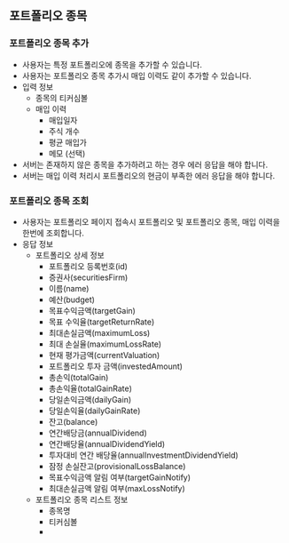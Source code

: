 
## 포트폴리오 종목
### 포트폴리오 종목 추가
- 사용자는 특정 포트폴리오에 종목을 추가할 수 있습니다.
- 사용자는 포트폴리오 종목 추가시 매입 이력도 같이 추가할 수 있습니다.
- 입력 정보
	- 종목의 티커심볼
	- 매입 이력
		- 매입일자
		- 주식 개수
		- 평균 매입가
		- 메모 (선택)
- 서버는 존재하지 않은 종목을 추가하려고 하는 경우 에러 응답을 해야 합니다.
- 서버는 매입 이력 처리시 포트폴리오의 현금이 부족한 에러 응답을 해야 합니다.

### 포트폴리오 종목 조회
- 사용자는 포트폴리오 페이지 접속시 포트폴리오 및 포트폴리오 종목, 매입 이력을 한번에 조회합니다.
- 응답 정보
	- 포트폴리오 상세 정보
		- 포트폴리오 등록번호(id)
		- 증권사(securitiesFirm)
		- 이름(name)
		- 예산(budget)
		- 목표수익금액(targetGain)
		- 목표 수익율(targetReturnRate)
		- 최대손실금액(maximumLoss)
		- 최대 손실율(maximumLossRate)
		- 현재 평가금액(currentValuation)
		- 포트폴리오 투자 금액(investedAmount)
		- 총손익(totalGain)
		- 총손익율(totalGainRate)
		- 당일손익금액(dailyGain)
		- 당일손익율(dailyGainRate)
		- 잔고(balance)
		- 연간배당금(annualDividend)
		- 연간배당율(annualDividendYield)
		- 투자대비 연간 배당율(annualInvestmentDividendYield)
		- 잠정 손실잔고(provisionalLossBalance)
		- 목표수익금액 알림 여부(targetGainNotify)
		- 최대손실금액 알림 여부(maxLossNotify)
	- 포트폴리오 종목 리스트 정보
		- 종목명
		- 티커심볼
		- 